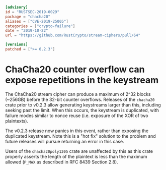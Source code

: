 ```toml
[advisory]
id = "RUSTSEC-2019-0029"
package = "chacha20"
aliases = ["CVE-2019-25005"]
categories = ["crypto-failure"]
date = "2019-10-22"
url = "https://github.com/RustCrypto/stream-ciphers/pull/64"

[versions]
patched = [">= 0.2.3"]
```

# ChaCha20 counter overflow can expose repetitions in the keystream

The ChaCha20 stream cipher can produce a maximum of 2^32 blocks (~256GB)
before the 32-bit counter overflows. Releases of the `chacha20` crate prior
to v0.2.3 allow generating keystreams larger than this, including seeking
past the limit. When this occurs, the keystream is duplicated, with failure
modes similar to nonce reuse (i.e. exposure of the XOR of two plaintexts).

The v0.2.3 release now panics in this event, rather than exposing the
duplicated keystream. Note this is a "hot fix" solution to the problem
and future releases will pursue returning an error in this case.

Users of the `chacha20poly1305` crate are unaffected by this as this crate
properly asserts the length of the plaintext is less than the maximum allowed
(`P_MAX` as described in RFC 8439 Section 2.8).

